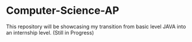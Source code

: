 # Computer-Science-AP
This repository will be showcasing my transition from basic level JAVA into an internship level. (Still in Progress)
